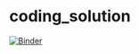# coding_solution

[![Binder](https://mybinder.org/badge_logo.svg)](https://mybinder.org/v2/gh/satyamsoni2211/coding_solution.git/master?filepath=solution.ipynb)

